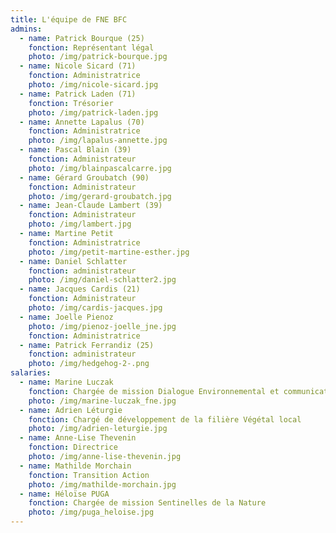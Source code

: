 ```yaml
---
title: L'équipe de FNE BFC
admins:
  - name: Patrick Bourque (25)
    fonction: Représentant légal
    photo: /img/patrick-bourque.jpg
  - name: Nicole Sicard (71)
    fonction: Administratrice
    photo: /img/nicole-sicard.jpg
  - name: Patrick Laden (71)
    fonction: Trésorier
    photo: /img/patrick-laden.jpg
  - name: Annette Lapalus (70)
    fonction: Administratrice
    photo: /img/lapalus-annette.jpg
  - name: Pascal Blain (39)
    fonction: Administrateur
    photo: /img/blainpascalcarre.jpg
  - name: Gérard Groubatch (90)
    fonction: Administrateur
    photo: /img/gerard-groubatch.jpg
  - name: Jean-Claude Lambert (39)
    fonction: Administrateur
    photo: /img/lambert.jpg
  - name: Martine Petit
    fonction: Administratrice
    photo: /img/petit-martine-esther.jpg
  - name: Daniel Schlatter
    fonction: administrateur
    photo: /img/daniel-schlatter2.jpg
  - name: Jacques Cardis (21)
    fonction: Administrateur
    photo: /img/cardis-jacques.jpg
  - name: Joelle Pienoz
    photo: /img/pienoz-joelle_jne.jpg
    fonction: Administratrice
  - name: Patrick Ferrandiz (25)
    fonction: administrateur
    photo: /img/hedgehog-2-.png
salaries:
  - name: Marine Luczak
    fonction: Chargée de mission Dialogue Environnemental et communication
    photo: /img/marine-luczak_fne.jpg
  - name: Adrien Léturgie
    fonction: Chargé de développement de la filière Végétal local
    photo: /img/adrien-leturgie.jpg
  - name: Anne-Lise Thevenin
    fonction: Directrice
    photo: /img/anne-lise-thevenin.jpg
  - name: Mathilde Morchain
    fonction: Transition Action
    photo: /img/mathilde-morchain.jpg
  - name: Héloïse PUGA
    fonction: Chargée de mission Sentinelles de la Nature
    photo: /img/puga_heloise.jpg
---
```

